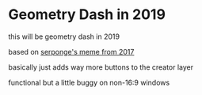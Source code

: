 # Geometry Dash in 2019

this will be geometry dash in 2019

based on [serponge's meme from 2017](https://twitter.com/Sersponge/status/828175416145932288)

basically just adds way more buttons to the creator layer

functional but a little buggy on non-16:9 windows